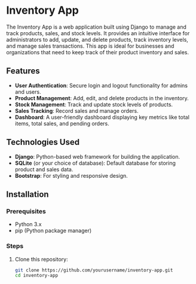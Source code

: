 # Inventory App

The Inventory App is a web application built using Django to manage and track products, sales, and stock levels. It provides an intuitive interface for administrators to add, update, and delete products, track inventory levels, and manage sales transactions. This app is ideal for businesses and organizations that need to keep track of their product inventory and sales.

## Features

- **User Authentication**: Secure login and logout functionality for admins and users.
- **Product Management**: Add, edit, and delete products in the inventory.
- **Stock Management**: Track and update stock levels of products.
- **Sales Tracking**: Record sales and manage orders.
- **Dashboard**: A user-friendly dashboard displaying key metrics like total items, total sales, and pending orders.

## Technologies Used

- **Django**: Python-based web framework for building the application.
- **SQLite** (or your choice of database): Default database for storing product and sales data.
- **Bootstrap**: For styling and responsive design.

## Installation

### Prerequisites

- Python 3.x
- pip (Python package manager)

### Steps

1. Clone this repository:

   ```bash
   git clone https://github.com/yourusername/inventory-app.git
   cd inventory-app
